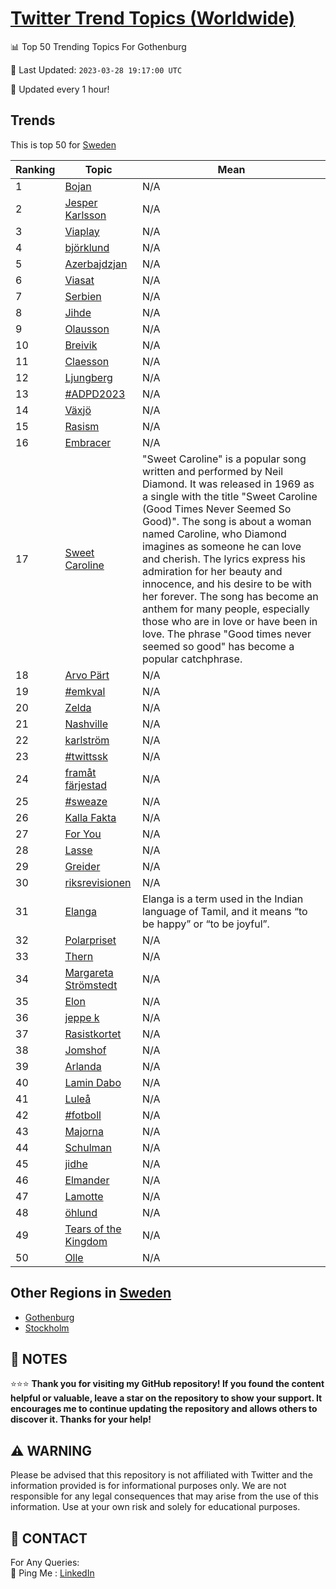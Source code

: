 [Twitter Trend Topics (Worldwide)](https://github.com/ErcinDedeoglu/Twitter-Trend-Topics)
==========


📊 Top 50 Trending Topics For Gothenburg

📆 Last Updated: `2023-03-28 19:17:00 UTC`

🔧 Updated every 1 hour!


## Trends

This is top 50 for [Sweden](</Sweden>)

| Ranking | Topic | Mean |
| ------- | ------------ | ------------ |
| 1 | [Bojan](http://twitter.com/search?q=Bojan) | N/A |
| 2 | [Jesper Karlsson](http://twitter.com/search?q=Jesper+Karlsson) | N/A |
| 3 | [Viaplay](http://twitter.com/search?q=Viaplay) | N/A |
| 4 | [björklund](http://twitter.com/search?q=bj%c3%b6rklund) | N/A |
| 5 | [Azerbajdzjan](http://twitter.com/search?q=Azerbajdzjan) | N/A |
| 6 | [Viasat](http://twitter.com/search?q=Viasat) | N/A |
| 7 | [Serbien](http://twitter.com/search?q=Serbien) | N/A |
| 8 | [Jihde](http://twitter.com/search?q=Jihde) | N/A |
| 9 | [Olausson](http://twitter.com/search?q=Olausson) | N/A |
| 10 | [Breivik](http://twitter.com/search?q=Breivik) | N/A |
| 11 | [Claesson](http://twitter.com/search?q=Claesson) | N/A |
| 12 | [Ljungberg](http://twitter.com/search?q=Ljungberg) | N/A |
| 13 | [#ADPD2023](http://twitter.com/search?q=%23ADPD2023) | N/A |
| 14 | [Växjö](http://twitter.com/search?q=V%c3%a4xj%c3%b6) | N/A |
| 15 | [Rasism](http://twitter.com/search?q=Rasism) | N/A |
| 16 | [Embracer](http://twitter.com/search?q=Embracer) | N/A |
| 17 | [Sweet Caroline](http://twitter.com/search?q=Sweet+Caroline) | "Sweet Caroline" is a popular song written and performed by Neil Diamond. It was released in 1969 as a single with the title "Sweet Caroline (Good Times Never Seemed So Good)". The song is about a woman named Caroline, who Diamond imagines as someone he can love and cherish. The lyrics express his admiration for her beauty and innocence, and his desire to be with her forever. The song has become an anthem for many people, especially those who are in love or have been in love. The phrase "Good times never seemed so good" has become a popular catchphrase. |
| 18 | [Arvo Pärt](http://twitter.com/search?q=Arvo+P%c3%a4rt) | N/A |
| 19 | [#emkval](http://twitter.com/search?q=%23emkval) | N/A |
| 20 | [Zelda](http://twitter.com/search?q=Zelda) | N/A |
| 21 | [Nashville](http://twitter.com/search?q=Nashville) | N/A |
| 22 | [karlström](http://twitter.com/search?q=karlstr%c3%b6m) | N/A |
| 23 | [#twittssk](http://twitter.com/search?q=%23twittssk) | N/A |
| 24 | [framåt färjestad](http://twitter.com/search?q=fram%c3%a5t+f%c3%a4rjestad) | N/A |
| 25 | [#sweaze](http://twitter.com/search?q=%23sweaze) | N/A |
| 26 | [Kalla Fakta](http://twitter.com/search?q=Kalla+Fakta) | N/A |
| 27 | [For You](http://twitter.com/search?q=For+You) | N/A |
| 28 | [Lasse](http://twitter.com/search?q=Lasse) | N/A |
| 29 | [Greider](http://twitter.com/search?q=Greider) | N/A |
| 30 | [riksrevisionen](http://twitter.com/search?q=riksrevisionen) | N/A |
| 31 | [Elanga](http://twitter.com/search?q=Elanga) | Elanga is a term used in the Indian language of Tamil, and it means “to be happy” or “to be joyful”. |
| 32 | [Polarpriset](http://twitter.com/search?q=Polarpriset) | N/A |
| 33 | [Thern](http://twitter.com/search?q=Thern) | N/A |
| 34 | [Margareta Strömstedt](http://twitter.com/search?q=Margareta+Str%c3%b6mstedt) | N/A |
| 35 | [Elon](http://twitter.com/search?q=Elon) | N/A |
| 36 | [jeppe k](http://twitter.com/search?q=jeppe+k) | N/A |
| 37 | [Rasistkortet](http://twitter.com/search?q=Rasistkortet) | N/A |
| 38 | [Jomshof](http://twitter.com/search?q=Jomshof) | N/A |
| 39 | [Arlanda](http://twitter.com/search?q=Arlanda) | N/A |
| 40 | [Lamin Dabo](http://twitter.com/search?q=Lamin+Dabo) | N/A |
| 41 | [Luleå](http://twitter.com/search?q=Lule%c3%a5) | N/A |
| 42 | [#fotboll](http://twitter.com/search?q=%23fotboll) | N/A |
| 43 | [Majorna](http://twitter.com/search?q=Majorna) | N/A |
| 44 | [Schulman](http://twitter.com/search?q=Schulman) | N/A |
| 45 | [jidhe](http://twitter.com/search?q=jidhe) | N/A |
| 46 | [Elmander](http://twitter.com/search?q=Elmander) | N/A |
| 47 | [Lamotte](http://twitter.com/search?q=Lamotte) | N/A |
| 48 | [öhlund](http://twitter.com/search?q=%c3%b6hlund) | N/A |
| 49 | [Tears of the Kingdom](http://twitter.com/search?q=Tears+of+the+Kingdom) | N/A |
| 50 | [Olle](http://twitter.com/search?q=Olle) | N/A |



## Other Regions in [Sweden](</Sweden>)

* [Gothenburg](</Sweden/Gothenburg.md>)
* [Stockholm](</Sweden/Stockholm.md>)



## 📝 NOTES

⭐⭐⭐ **Thank you for visiting my GitHub repository! If you found the content helpful or valuable, leave a star on the repository to show your support. It encourages me to continue updating the repository and allows others to discover it. Thanks for your help!**


## ⚠️ WARNING

Please be advised that this repository is not affiliated with Twitter and the information provided is for informational purposes only. We are not responsible for any legal consequences that may arise from the use of this information. Use at your own risk and solely for educational purposes.


## 📨 CONTACT

 For Any Queries:  
            🏓 Ping Me : [LinkedIn](https://www.linkedin.com/in/ercindedeoglu/)
